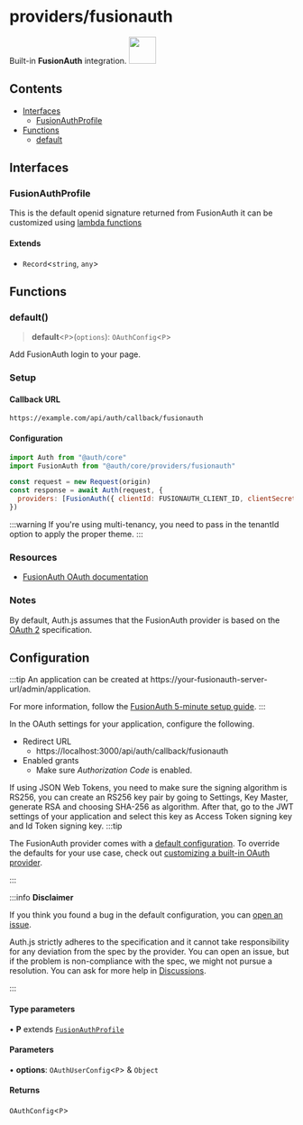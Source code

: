 # providers/fusionauth

<div style={{backgroundColor: "#000", display: "flex", justifyContent: "space-between", color: "#fff", padding: 16}}>
<span>Built-in <b>FusionAuth</b> integration.</span>
<a href="https://fusionauth.com">
  <img style={{display: "block"}} src="https://authjs.dev/img/providers/fushionauth.svg" height="48" width="48"/>
</a>
</div>

## Contents

- [Interfaces](fusionauth.md#interfaces)
    - [FusionAuthProfile](fusionauth.md#fusionauthprofile)
- [Functions](fusionauth.md#functions)
    - [default](fusionauth.md#default)

## Interfaces

### FusionAuthProfile

This is the default openid signature returned from FusionAuth
it can be customized using [lambda functions](https://fusionauth.io/docs/v1/tech/lambdas)

#### Extends

- `Record`\<`string`, `any`\>

## Functions

### default()

> **default**\<`P`\>(`options`): `OAuthConfig`\<`P`\>

Add FusionAuth login to your page.

### Setup

#### Callback URL
```
https://example.com/api/auth/callback/fusionauth
```

#### Configuration
```js
import Auth from "@auth/core"
import FusionAuth from "@auth/core/providers/fusionauth"

const request = new Request(origin)
const response = await Auth(request, {
  providers: [FusionAuth({ clientId: FUSIONAUTH_CLIENT_ID, clientSecret: FUSIONAUTH_CLIENT_SECRET, tenantId: FUSIONAUTH_TENANT_ID, issuer: FUSIONAUTH_ISSUER })],
})
```
:::warning
If you're using multi-tenancy, you need to pass in the tenantId option to apply the proper theme.
:::

### Resources

 - [FusionAuth OAuth documentation](https://fusionauth.io/docs/v1/tech/oauth/)

### Notes

By default, Auth.js assumes that the FusionAuth provider is
based on the [OAuth 2](https://www.rfc-editor.org/rfc/rfc6749.html) specification.

## Configuration
:::tip
An application can be created at https://your-fusionauth-server-url/admin/application.

For more information, follow the [FusionAuth 5-minute setup guide](https://fusionauth.io/docs/v1/tech/5-minute-setup-guide).
:::

In the OAuth settings for your application, configure the following.

- Redirect URL
  - https://localhost:3000/api/auth/callback/fusionauth
- Enabled grants
  - Make sure _Authorization Code_ is enabled.

If using JSON Web Tokens, you need to make sure the signing algorithm is RS256, you can create an RS256 key pair by
going to Settings, Key Master, generate RSA and choosing SHA-256 as algorithm. After that, go to the JWT settings of
your application and select this key as Access Token signing key and Id Token signing key.
:::tip

The FusionAuth provider comes with a [default configuration](https://github.com/nextauthjs/next-auth/blob/main/packages/core/src/providers/fusionauth.ts).
To override the defaults for your use case, check out [customizing a built-in OAuth provider](https://authjs.dev/guides/providers/custom-provider#override-default-options).

:::

:::info **Disclaimer**

If you think you found a bug in the default configuration, you can [open an issue](https://authjs.dev/new/provider-issue).

Auth.js strictly adheres to the specification and it cannot take responsibility for any deviation from
the spec by the provider. You can open an issue, but if the problem is non-compliance with the spec,
we might not pursue a resolution. You can ask for more help in [Discussions](https://authjs.dev/new/github-discussions).

:::

#### Type parameters

• **P** extends [`FusionAuthProfile`](fusionauth.md#fusionauthprofile)

#### Parameters

• **options**: `OAuthUserConfig`\<`P`\> & `Object`

#### Returns

`OAuthConfig`\<`P`\>
